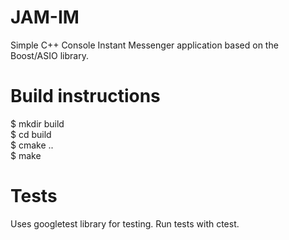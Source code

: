 # JAM-IM
Simple C++ Console Instant Messenger application based on the Boost/ASIO library.

# Build instructions
$ mkdir build  
$ cd build  
$ cmake ..  
$ make  

# Tests
Uses googletest library for testing. Run tests with ctest.
